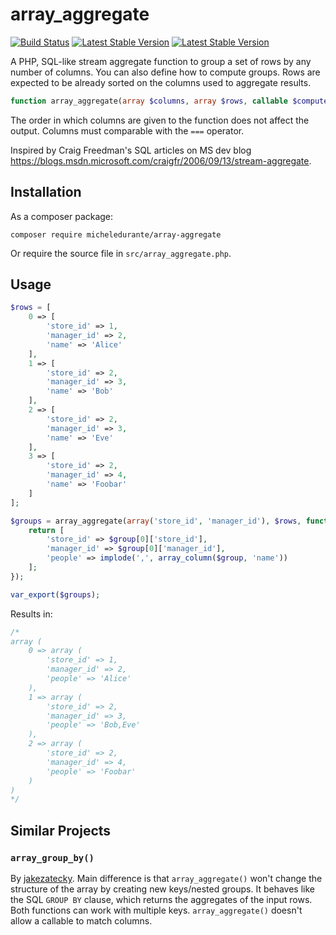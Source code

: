 # array_aggregate
[![Build Status](https://travis-ci.org/micheledurante/array-aggregate.svg?branch=master)](https://travis-ci.org/micheledurante/array-aggregate)
[![Latest Stable Version](https://img.shields.io/packagist/php-v/micheledurante/array-aggregate.svg)](https://packagist.org/packages/micheledurante/array-aggregate)
[![Latest Stable Version](https://img.shields.io/packagist/v/micheledurante/array-aggregate.svg)](https://packagist.org/packages/micheledurante/array-aggregate)

A PHP, SQL-like stream aggregate function to group a set of rows by any number of columns. You can also define how to 
compute groups. Rows are expected to be already sorted on the columns used to aggregate results.

```php
function array_aggregate(array $columns, array $rows, callable $compute_func = null): array
```

The order in which columns are given to the function does not affect the output. Columns must comparable with the `===` 
operator.

Inspired by Craig Freedman's SQL articles on MS dev blog 
https://blogs.msdn.microsoft.com/craigfr/2006/09/13/stream-aggregate.

## Installation

As a composer package:
```
composer require micheledurante/array-aggregate
```

Or require the source file in `src/array_aggregate.php`.

## Usage

```php
$rows = [
    0 => [
        'store_id' => 1,
        'manager_id' => 2,
        'name' => 'Alice'
    ],
    1 => [
        'store_id' => 2,
        'manager_id' => 3,
        'name' => 'Bob'
    ],
    2 => [
        'store_id' => 2,
        'manager_id' => 3,
        'name' => 'Eve'
    ],
    3 => [
        'store_id' => 2,
        'manager_id' => 4,
        'name' => 'Foobar'
    ]
];

$groups = array_aggregate(array('store_id', 'manager_id'), $rows, function (array $group): array {
    return [
        'store_id' => $group[0]['store_id'],
        'manager_id' => $group[0]['manager_id'],
        'people' => implode(',', array_column($group, 'name'))
    ];
});

var_export($groups);
```

Results in:
```php
/*
array (
    0 => array (
        'store_id' => 1,
        'manager_id' => 2,
        'people' => 'Alice'
    ),
    1 => array (
        'store_id' => 2,
        'manager_id' => 3,
        'people' => 'Bob,Eve'
    ),
    2 => array (
        'store_id' => 2,
        'manager_id' => 4,
        'people' => 'Foobar'
    )
)
*/
```

## Similar Projects

### `array_group_by()`
By [jakezatecky](https://github.com/jakezatecky/array_group_by). Main difference is that 
`array_aggregate()` won't change the structure of the array by creating new keys/nested groups. It behaves like the SQL 
`GROUP BY` clause, which returns the aggregates of the input rows. Both functions can work with multiple keys. 
`array_aggregate()` doesn't allow a callable to match columns.
